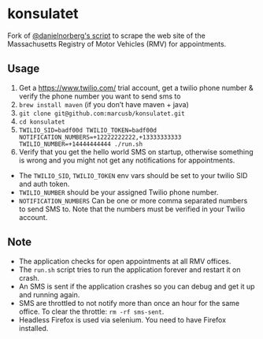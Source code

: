 # konsulatet

Fork of [@danielnorberg's script](https://github.com/danielnorberg/konsulatet)
to scrape the web site of the Massachusetts Registry of Motor Vehicles (RMV) for appointments.

## Usage

1. Get a https://www.twilio.com/ trial account, get a twilio phone number & verify the phone number you want to send sms to
2. `brew install maven` (if you don’t have maven + java)
3. `git clone git@github.com:marcusb/konsulatet.git`
4. `cd konsulatet`
5. `TWILIO_SID=badf00d TWILIO_TOKEN=badf00d NOTIFICATION_NUMBERS=+12222222222,+13333333333 TWILIO_NUMBER=+14444444444 ./run.sh`
6. Verify that you get the hello world SMS on startup, otherwise something is wrong and you might not get any notifications for appointments.

* The `TWILIO_SID`, `TWILIO_TOKEN` env vars should be set to your twilio SID and auth token.
* `TWILIO_NUMBER` should be your assigned Twilio phone number.
* `NOTIFICATION_NUMBERS` Can be one or more comma separated numbers to send SMS to. Note that the numbers must be verified in your Twilio account.

## Note

* The application checks for open appointments at all RMV offices.
* The `run.sh` script tries to run the application forever and restart it on crash.
* An SMS is sent if the application crashes so you can debug and get it up and running again.
* SMS are throttled to not notify more than once an hour for the same office. To clear the throttle: `rm -rf sms-sent`.
* Headless Firefox is used via selenium. You need to have Firefox installed.
